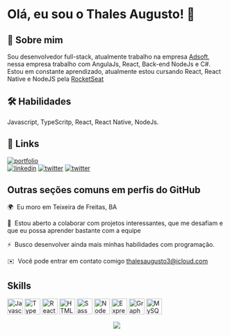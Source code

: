 # Olá, eu sou o Thales Augusto! 👋

## 🚀 Sobre mim

Sou desenvolvedor full-stack, atualmente trabalho na empresa [Adsoft](https://www.adsoft.com.br/), nessa empresa trabalho com AngulaJs, React, Back-end NodeJs e C#.
Estou em constante aprendizado, atualmente estou cursando React, React Native e NodeJS pela [RocketSeat](https://www.rocketseat.com.br/)

## 🛠 Habilidades

Javascript, TypeScritp, React, React Native, NodeJs.

## 🔗 Links

[![portfolio](https://img.shields.io/badge/my_portfolio-000?style=for-the-badge&logo=ko-fi&logoColor=white)](https://www.thalesasaraujo.dev)	
[![linkedin](https://img.shields.io/badge/linkedin-0A66C2?style=for-the-badge&logo=linkedin&logoColor=white)](https://www.linkedin.com/in/thales-augusto-silva-araujo/)
[![twitter](https://img.shields.io/badge/twitter-1DA1F2?style=for-the-badge&logo=twitter&logoColor=white)](https://twitter.com/ThalesAugusto54)
[![twitter](https://img.shields.io/badge/twitter-1DA1F2?style=for-the-badge&logo=twitter&logoColor=white)](http://www.instagram.com/thalesaugusto72)

## Outras seções comuns em perfis do GitHub

🌍  Eu moro em Teixeira de Freitas, BA

🤝  Estou aberto a colaborar com projetos interessantes, que me desafiam e que eu possa aprender bastante com a equipe

⚡  Busco desenvolver ainda mais minhas habilidades com programação.

✉️  Você pode entrar em contato comigo [thalesaugusto3@icloud.com](mailto:thalesaugusto3@icloud.com)

## Skills

<p align="left">
<a href="https://developer.mozilla.org/en-US/docs/Web/JavaScript" target="_blank" rel="noreferrer"><img src="https://raw.githubusercontent.com/danielcranney/readme-generator/main/public/icons/skills/javascript-colored.svg" width="36" height="36" alt="Javascript" /></a>
<a href="https://www.typescriptlang.org/" target="_blank" rel="noreferrer"><img src="https://raw.githubusercontent.com/danielcranney/readme-generator/main/public/icons/skills/typescript-colored.svg" width="36" height="36" alt="TypeScript" /></a>
<a href="https://pt-br.reactjs.org/" target="_blank" rel="noreferrer"><img src="https://raw.githubusercontent.com/danielcranney/readme-generator/main/public/icons/skills/react-colored.svg" width="36" height="36" alt="React" /></a>
<a href="https://developer.mozilla.org/en-US/docs/Glossary/HTML5" target="_blank" rel="noreferrer"><img src="https://raw.githubusercontent.com/danielcranney/readme-generator/main/public/icons/skills/html5-colored.svg" width="36" height="36" alt="HTML5" /></a>
<a href="https://sass-lang.com/" target="_blank" rel="noreferrer"><img src="https://raw.githubusercontent.com/danielcranney/readme-generator/main/public/icons/skills/sass-colored.svg" width="36" height="36" alt="Sass" /></a>
<a href="https://nodejs.org/en/" target="_blank" rel="noreferrer"><img src="https://raw.githubusercontent.com/danielcranney/readme-generator/main/public/icons/skills/nodejs-colored.svg" width="36" height="36" alt="NodeJS" /></a>
<a href="https://expressjs.com/" target="_blank" rel="noreferrer"><img src="https://raw.githubusercontent.com/danielcranney/readme-generator/main/public/icons/skills/express-colored-dark.svg" width="36" height="36" alt="Express" /></a>
<a href="https://graphql.org/" target="_blank" rel="noreferrer"><img src="https://raw.githubusercontent.com/danielcranney/readme-generator/main/public/icons/skills/graphql-colored.svg" width="36" height="36" alt="GraphQL" /></a>
<a href="https://www.mysql.com/" target="_blank" rel="noreferrer"><img src="https://raw.githubusercontent.com/danielcranney/readme-generator/main/public/icons/skills/mysql-colored.svg" width="36" height="36" alt="MySQL" /></a>
</p>


<p align="center">
<img src="https://capsule-render.vercel.app/api?type=waving&color=gradient&height=65&section=footer"/>
</p>
